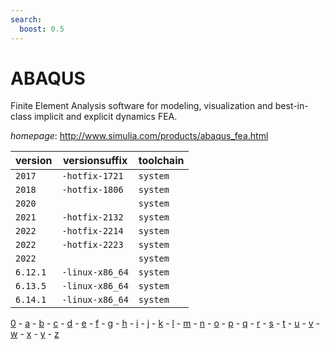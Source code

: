 ```yaml
---
search:
  boost: 0.5
---
```

# ABAQUS

Finite Element Analysis software for modeling, visualization and best-in-class implicit and explicit  dynamics FEA.

*homepage*: <http://www.simulia.com/products/abaqus_fea.html>

version | versionsuffix | toolchain
--------|---------------|----------
``2017`` | ``-hotfix-1721`` | ``system``
``2018`` | ``-hotfix-1806`` | ``system``
``2020`` |  | ``system``
``2021`` | ``-hotfix-2132`` | ``system``
``2022`` | ``-hotfix-2214`` | ``system``
``2022`` | ``-hotfix-2223`` | ``system``
``2022`` |  | ``system``
``6.12.1`` | ``-linux-x86_64`` | ``system``
``6.13.5`` | ``-linux-x86_64`` | ``system``
``6.14.1`` | ``-linux-x86_64`` | ``system``

[0](../0/index.md) - [a](../a/index.md) - [b](../b/index.md) - [c](../c/index.md) - [d](../d/index.md) - [e](../e/index.md) - [f](../f/index.md) - [g](../g/index.md) - [h](../h/index.md) - [i](../i/index.md) - [j](../j/index.md) - [k](../k/index.md) - [l](../l/index.md) - [m](../m/index.md) - [n](../n/index.md) - [o](../o/index.md) - [p](../p/index.md) - [q](../q/index.md) - [r](../r/index.md) - [s](../s/index.md) - [t](../t/index.md) - [u](../u/index.md) - [v](../v/index.md) - [w](../w/index.md) - [x](../x/index.md) - [y](../y/index.md) - [z](../z/index.md)

